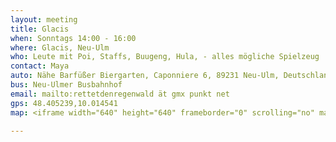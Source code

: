 ```yaml
---
layout: meeting
title: Glacis 
when: Sonntags 14:00 - 16:00
where: Glacis, Neu-Ulm
who: Leute mit Poi, Staffs, Buugeng, Hula, - alles mögliche Spielzeug
contact: Maya
auto: Nähe Barfüßer Biergarten, Caponniere 6, 89231 Neu-Ulm, Deutschland
bus: Neu-Ulmer Busbahnhof
email: mailto:rettetdenregenwald ät gmx punkt net
gps: 48.405239,10.014541
map: <iframe width="640" height="640" frameborder="0" scrolling="no" marginheight="0" marginwidth="0" src="http://maps.google.com/maps?q=48.388599,9.996999&amp;num=1&amp;t=h&amp;vpsrc=6&amp;ie=UTF8&amp;ll=48.388128,9.997827&amp;spn=0.005529,0.013937&amp;z=14&amp;output=embed"></iframe><br /><small><a href="http://maps.google.com/maps?q=48.388599,9.996999&amp;num=1&amp;t=h&amp;vpsrc=6&amp;ie=UTF8&amp;ll=48.388128,9.997827&amp;spn=0.005529,0.013937&amp;z=14&amp;source=embed" style="color:#0000FF;text-align:left">Größere Kartenansicht</a></small>

---
```

